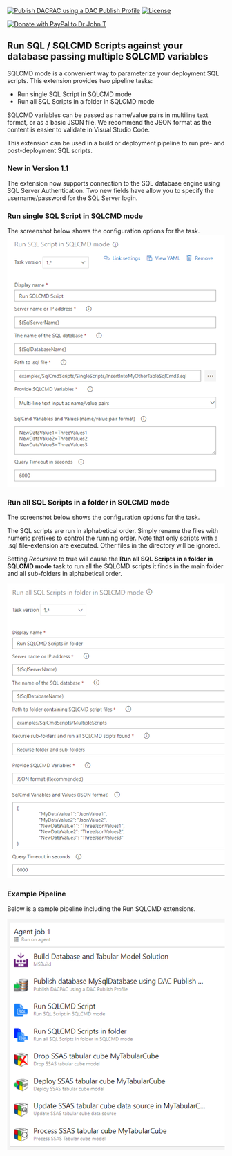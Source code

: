 [![Publish DACPAC using a DAC Publish Profile](https://img.shields.io/visual-studio-marketplace/v/DrJohnExtensions.RunSqlCmdScripts.svg)](https://marketplace.visualstudio.com/items?itemName=DrJohnExtensions.RunSqlCmdScripts)
[![License](https://img.shields.io/github/license/mashape/apistatus.svg)](https://github.com/DrJohnT/AzureDevOpsExtensionsForSqlServer/blob/master/LICENSE)

[![Donate with PayPal to Dr John T](https://github.com/DrJohnT/AzureDevOpsExtensionsForSqlServer/blob/master/images/donate.png)](https://paypal.me/drjohnt)

## Run SQL / SQLCMD Scripts against your database passing multiple SQLCMD variables

SQLCMD mode is a convenient way to parameterize your deployment SQL scripts.  This extension provides two pipeline tasks:

* Run single SQL Script in SQLCMD mode
* Run all SQL Scripts in a folder in SQLCMD mode

SQLCMD variables can be passed as name/value pairs in multiline text format, or as a basic JSON file.  We recommend the JSON format as the content is easier to validate in Visual Studio Code.

This extension can be used in a build or deployment pipeline to run pre- and post-deployment SQL scripts.

### New in Version 1.1

The extension now supports connection to the SQL database engine using SQL Server Authentication.  Two new fields have allow you to specify the username/password for the SQL Server login.

### Run single SQL Script in SQLCMD mode

The screenshot below shows the configuration options for the task.
![image](images/ConfigureRunSingleSqlCmdScript.png "Configure Run Single SQLCMD Script")

### Run all SQL Scripts in a folder in SQLCMD mode

The screenshot below shows the configuration options for the task.

The SQL scripts are run in alphabetical order.  Simply rename the files with numeric prefixes to control the running order.  Note that only scripts with a .sql file-extension are executed. Other files in the directory will be ignored.

Setting _Recursive_ to true will cause the **Run all SQL Scripts in a folder in SQLCMD mode** task to run all the SQLCMD scripts it finds in the main folder and all sub-folders in alphabetical order.

![image](images/ConfigureRunMultipleSqlCmdScriptsInFolder.png "Configure Run Multiple SQLCMD Scripts in Folder")

### Example Pipeline

Below is a sample pipeline including the Run SQLCMD extensions.

![image](images/ExamplePipeLine.png "Example pipeline")


